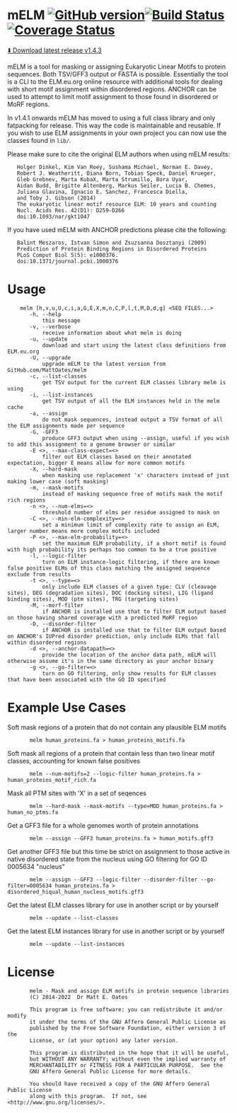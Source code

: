 mELM [![GitHub version](https://badge.fury.io/gh/MattOates%2Fmelm.svg)](https://badge.fury.io/gh/MattOates%2Fmelm)[![Build Status](https://travis-ci.org/MattOates/melm.svg?branch=master)](https://travis-ci.org/MattOates/melm)[![Coverage Status](https://coveralls.io/repos/github/MattOates/melm/badge.svg?branch=master)](https://coveralls.io/github/MattOates/melm?branch=master)
==================

[⬇️ Download latest release v1.4.3](https://github.com/MattOates/melm/releases/download/v1.4.3/melm)

mELM is a tool for masking or assigning Eukaryotic Linear Motifs to protein sequences. Both TSV/GFF3 output or FASTA is possible. 
Essentially the tool is a CLI to the ELM.eu.org online resource with additional tools for dealing with short motif assignment within disordered regions.
ANCHOR can be used to attempt to limit motif assignment to those found in disordered or MoRF regions.

In v1.4.1 onwards mELM has moved to using a full class library and only fatpacking for release. This way the code is maintainable and reusable.
If you wish to use ELM assignments in your own project you can now use the classes found in `lib/`.

Please make sure to cite the original ELM authors when using mELM results:

       Holger Dinkel, Kim Van Roey, Sushama Michael, Norman E. Davey,
       Robert J. Weatheritt, Diana Born, Tobias Speck, Daniel Krueger,
       Gleb Grebnev, Marta KubaX, Marta Strumillo, Bora Uyar,
       Aidan Budd, Brigitte Altenberg, Markus Seiler, Lucia B. Chemes,
       Juliana Glavina, Ignacio E. Sanchez, Francesca Diella,
       and Toby J. Gibson (2014)
       The eukaryotic linear motif resource ELM: 10 years and counting
       Nucl. Acids Res. 42(D1): D259-D266
       doi:10.1093/nar/gkt1047

If you have used mELM with ANCHOR predictions please cite the following:

       Balint Meszaros, Istvan Simon and Zsuzsanna Dosztanyi (2009)
       Prediction of Protein Binding Regions in Disordered Proteins
       PLoS Comput Biol 5(5): e1000376.
       doi:10.1371/journal.pcbi.1000376

Usage
=====

        melm [h,v,u,U,c,i,a,G,E,X,m,n,C,P,l,t,M,D,d,g] <SEQ FILES...>
           -h, --help
               this message
           -v, --verbose
               receive information about what melm is doing
           -u, --update
               download and start using the latest class definitions from ELM.eu.org
           -U, --upgrade
               upgrade mELM to the latest version from GitHub.com/MattOates/melm
           -c, --list-classes
               get TSV output for the current ELM classes library melm is using
           -i, --list-instances
               get TSV output of all the ELM instances held in the melm cache
           -a, --assign
               do not mask sequences, instead output a TSV format of all the ELM assignments made per sequence
           -G, -GFF3
               produce GFF3 output when using --assign, useful if you wish to add this assignment to a genome browser or similar
           -E <>, --max-class-expect=<>
               filter out ELM classes based on their annotated expectation, bigger E means allow for more common motifs
           -X, --hard-mask
               when masking use replacement 'x' characters instead of just making lower case (soft masking)
           -m, --mask-motifs
               instead of masking sequence free of motifs mask the motif rich regions
           -n <>, --num-elms=<>
               threshold number of elms per residue assigned to mask on
           -C <>, --min-elm-complexity=<>
               set a minimum limit of complexity rate to assign an ELM, larger number means more complex motifs included
           -P <>, --max-elm-probability=<>
               set the maximum ELM probability, if a short motif is found with high probability its perhaps too common to be a true positive
           -l, --logic-filter
               turn on ELM instance-logic filtering, if there are known false positive ELMs of this class matching the assigned sequence exclude from results
           -t <>, --type=<>
               only include ELM classes of a given type: CLV (cleavage sites), DEG (degradation sites), DOC (docking sites), LIG (ligand binding sites), MOD (ptm sites), TRG (targeting sites)
           -M, --morf-filter
               if ANCHOR is installed use that to filter ELM output based on those having shared coverage with a predicted MoRF region
           -D, --disorder-filter
               if ANCHOR is installed use that to filter ELM output based on ANCHOR's IUPred disorder prediction, only include ELMs that fall within disordered regions
           -d <>, --anchor-datapath=<>
               provide the location of the anchor data path, mELM will otherwise assume it's in the same directory as your anchor binary
           -g <>, --go-filter=<>
               turn on GO filtering, only show results for ELM classes that have been associated with the GO ID specified

Example Use Cases
=================

Soft mask regions of a protein that do not contain any plausible ELM motifs

           melm human_proteins.fa > human_proteins_motifs.fa

Soft mask all regions of a protein that contain less than two linear motif classes, accounting for known false positives

           melm --num-motifs=2 --logic-filter human_proteins.fa > human_proteins_motif_rich.fa

Mask all PTM sites with 'X' in a set of seqences

           melm --hard-mask --mask-motifs --type=MOD human_proteins.fa > human_no_ptms.fa

Get a GFF3 file for a whole genomes worth of protein annotations

           melm --assign --GFF3 human_proteins.fa > human_motifs.gff3

Get another GFF3 file but this time be strict on assignment to those active in native disordered state from the nucleus
using GO filtering for GO ID 0005634 "nucleus"

           melm --assign --GFF3 --logic-filter --disorder-filter --go-filter=0005634 human_proteins.fa > disordered_hiqual_human_nucleus_motifs.gff3

Get the latest ELM classes library for use in another script or by yourself

           melm --update --list-classes

Get the latest ELM instances library for use in another script or by yourself

           melm --update --list-instances

License
=======

           melm - Mask and assign ELM motifs in protein sequence libraries
           (C) 2014-2022  Dr Matt E. Oates

           This program is free software: you can redistribute it and/or modify
           it under the terms of the GNU Affero General Public License as
           published by the Free Software Foundation, either version 3 of the
           License, or (at your option) any later version.

           This program is distributed in the hope that it will be useful,
           but WITHOUT ANY WARRANTY; without even the implied warranty of
           MERCHANTABILITY or FITNESS FOR A PARTICULAR PURPOSE.  See the
           GNU Affero General Public License for more details.

           You should have received a copy of the GNU Affero General Public License
           along with this program.  If not, see <http://www.gnu.org/licenses/>.

